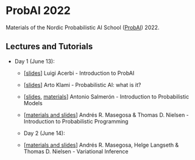 # ProbAI 2022

Materials of the Nordic Probabilistic AI School ([ProbAI](https://www.probabilistic.ai)) 2022.

## Lectures and Tutorials

* Day 1 (June 13):
  * [[slides](day_1/1_luigi/day1-probai2022-luigi.pdf)] Luigi Acerbi - Introduction to ProbAI
  * [[slides](day_1/1_arto/IntroLectureKlami.pdf)] Arto Klami - Probabilistic AI: what is it?
  * [[slides](day_1/1_antonio/inference-probai.pdf), [materials](day_1/1_antonio)] Antonio Salmerón - Introduction to Probabilistic Models
  * [[materials and slides](https://github.com/PGM-Lab/2022-ProbAI)] Andrés R. Masegosa & Thomas D. Nielsen - Introduction to Probabilistic Programming

  * Day 2 (June 14):
  * [[materials and slides](https://github.com/PGM-Lab/2022-ProbAI)] Andrés R. Masegosa, Helge Langseth & Thomas D. Nielsen - Variational Inference
